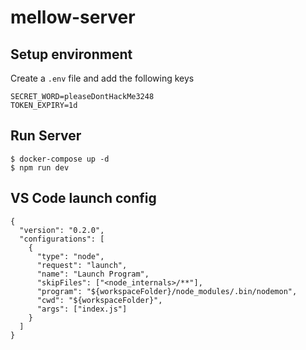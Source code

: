 # mellow-server

## Setup environment

Create a `.env` file and add the following keys

```
SECRET_WORD=pleaseDontHackMe3248
TOKEN_EXPIRY=1d
```

## Run Server

```
$ docker-compose up -d
$ npm run dev
```

## VS Code launch config

```
{
  "version": "0.2.0",
  "configurations": [
    {
      "type": "node",
      "request": "launch",
      "name": "Launch Program",
      "skipFiles": ["<node_internals>/**"],
      "program": "${workspaceFolder}/node_modules/.bin/nodemon",
      "cwd": "${workspaceFolder}",
      "args": ["index.js"]
    }
  ]
}
```
